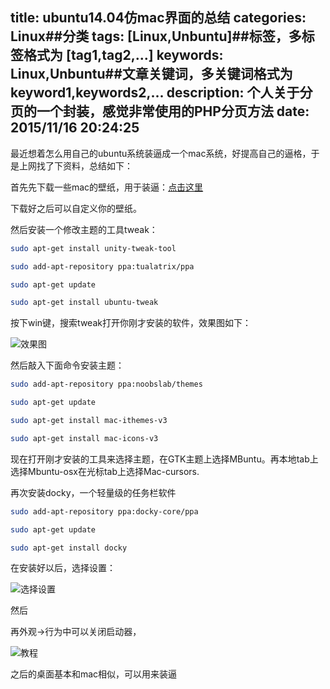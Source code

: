 title: ubuntu14.04仿mac界面的总结
categories: Linux##分类
tags: [Linux,Unbuntu]##标签，多标签格式为 [tag1,tag2,...]
keywords: Linux,Unbuntu##文章关键词，多关键词格式为 keyword1,keywords2,...
description: 个人关于分页的一个封装，感觉非常使用的PHP分页方法
date: 2015/11/16 20:24:25 
---
最近想着怎么用自己的ubuntu系统装逼成一个mac系统，好提高自己的逼格，于是上网找了下资料，总结如下：

首先先下载一些mac的壁纸，用于装逼：[点击这里](http://drive.noobslab.com/data/Mac-13.10/MBuntu-Wallpapers.zip)

下载好之后可以自定义你的壁纸。

然后安装一个修改主题的工具tweak：
``` bash
sudo apt-get install unity-tweak-tool

sudo add-apt-repository ppa:tualatrix/ppa

sudo apt-get update

sudo apt-get install ubuntu-tweak
``` 
按下win键，搜索tweak打开你刚才安装的软件，效果图如下：

![效果图](http://cl.ly/image/2V2n0u1D2Y02/172851tw17thwawpooawnk.jpeg)

然后敲入下面命令安装主题：
``` bash
sudo add-apt-repository ppa:noobslab/themes

sudo apt-get update

sudo apt-get install mac-ithemes-v3

sudo apt-get install mac-icons-v3
``` 
现在打开刚才安装的工具来选择主题，在GTK主题上选择MBuntu。再本地tab上选择Mbuntu-osx在光标tab上选择Mac-cursors.

再次安装docky，一个轻量级的任务栏软件
``` bash
sudo add-apt-repository ppa:docky-core/ppa

sudo apt-get update

sudo apt-get install docky
``` 
在安装好以后，选择设置：

![选择设置](http://cl.ly/image/3o431L2r2u2r/135747u6lxnr7r8rgxpayi.jpg)

然后

再外观->行为中可以关闭启动器，

![教程](http://cl.ly/image/012g1T2v3I1c/135751dxspqqhu7xu4z7pr.jpg)

之后的桌面基本和mac相似，可以用来装逼

